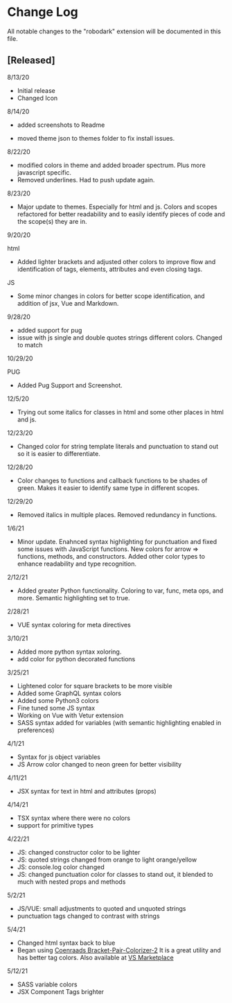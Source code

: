 # Change Log

All notable changes to the "robodark" extension will be documented in this file.

## [Released]

8/13/20

- Initial release
- Changed Icon

8/14/20

- added screenshots to Readme

- moved theme json to themes folder to fix install issues.

8/22/20

- modified colors in theme and added broader spectrum. Plus more javascript specific.
- Removed underlines. Had to push update again.

8/23/20

- Major update to themes. Especially for html and js. Colors and scopes refactored for better readability and to easily identify pieces of code and the scope(s) they are in.

9/20/20

html

- Added lighter brackets and adjusted other colors to improve flow and identification of tags, elements, attributes and even closing tags.

JS

- Some minor changes in colors for better scope identification, and addition of jsx, Vue and Markdown.

9/28/20

- added support for pug
- issue with js single and double quotes strings different colors. Changed to match

10/29/20

PUG

- Added Pug Support and Screenshot.

12/5/20

- Trying out some italics for classes in html and some other places in html and js.

12/23/20

- Changed color for string template literals and punctuation to stand out so it is easier to differentiate.

12/28/20

- Color changes to functions and callback functions to be shades of green. Makes it easier to identify same type in different scopes.

12/29/20

- Removed italics in multiple places. Removed redundancy in functions.

1/6/21

- Minor update. Enahnced syntax highlighting for punctuation and fixed some issues with JavaScript functions. New colors for arrow => functions, methods, and constructors. Added other color types to enhance readability and type recognition.

2/12/21

- Added greater Python functionality. Coloring to var, func, meta ops, and more. Semantic highlighting set to true.

2/28/21

- VUE syntax coloring for meta directives

3/10/21

- Added more python syntax xoloring.
- add color for python decorated functions

3/25/21

- Lightened color for square brackets to be more visible
- Added some GraphQL syntax colors
- Added some Python3 colors
- Fine tuned some JS syntax
- Working on Vue with Vetur extension
- SASS syntax added for variables (with semantic highlighting enabled in preferences)

4/1/21

- Syntax for js object variables
- JS Arrow color changed to neon green for better visibility

4/11/21

- JSX syntax for text in html and attributes (props)

4/14/21

- TSX syntax where there were no colors
- support for primitive types

4/22/21

- JS: changed constructor color to be lighter
- JS: quoted strings changed from orange to light orange/yellow
- JS: console.log color changed
- JS: changed punctuation color for classes to stand out, it blended to much with nested props and methods

5/2/21

- JS/VUE: small adjustments to quoted and unquoted strings
- punctuation tags changed to contrast with strings

5/4/21

- Changed html syntax back to blue
- Began using [Coenraads Bracket-Pair-Colorizer-2](https://github.com/CoenraadS/Bracket-Pair-Colorizer-2) It is a great utility and has better tag colors. Also available at [VS Marketplace](https://marketplace.visualstudio.com/items?itemName=CoenraadS.bracket-pair-colorizer-2&ssr=false#review-details.)

5/12/21

- SASS variable colors
- JSX Component Tags brighter
